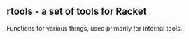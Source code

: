 ## rtools - a set of tools for Racket

Functions for various things, used primarily for internal tools.
